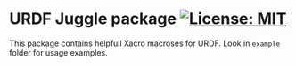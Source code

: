 # URDF Juggle package [![License: MIT](https://img.shields.io/badge/license-MIT-red.svg)](https://spdx.org/licenses/MIT.html)

This package contains helpfull Xacro macroses for URDF.
Look in `example` folder for usage examples.